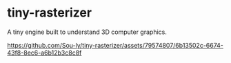 # tiny-rasterizer

A tiny engine built to understand 3D computer graphics.

https://github.com/Sou-ly/tiny-rasterizer/assets/79574807/6b13502c-6674-43f8-8ec6-a6b12b3c8c8f
